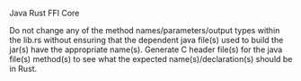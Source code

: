 Java Rust FFI Core

Do not change any of the method names/parameters/output types within the lib.rs without ensuring that the dependent java file(s) used to build the jar(s) have the appropriate name(s). Generate C header file(s) for the java file(s) method(s) to see what the expected name(s)/declaration(s) should be in Rust.
